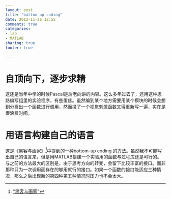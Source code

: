 ```yaml
---
layout: post
title: "buttom up coding"
date: 2012-11-26 12:55
comments: true
categories: 
- lab
- MATLAB
sharing: true
footer: true

---
```

# 自顶向下，逐步求精

这还是当年中学的时候Pascal是后老向讲的内容。这么多年过去了，还用这种思路编写组里的实验程序，有些蛋疼。虽然编到某个地方需要用某个模块的时候会想到分离出一个函数进行调用，然而换了一个视觉刺激函数又得重新写一遍，实在是很浪费时间。

# 用语言构建自己的语言

这是《黑客与画家》[^1]中提到的一种bottom-up coding 的方法。虽然我不可能写出自己的语言来，但是用MATLAB搭建一个实验用的函数与过程库还是可行的。与之前的方法最大的区别是，由于思考方向的转变，会留下比较丰富的接口。而非那种只为一次调用而存在的够用就行的接口。如果一个函数的接口能适应三种情况，那么之后出现新的第四种第五种情况时压力也不会太大。


[^1]: ["黑客与画家"](http://book.douban.com/subject/6021440/)